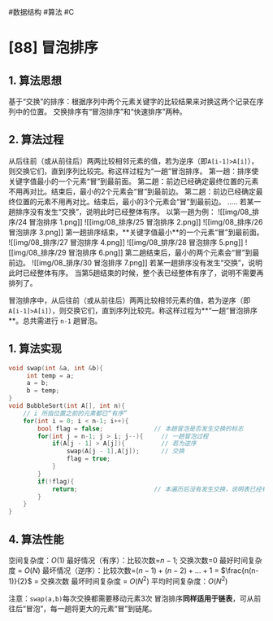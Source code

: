 #数据结构 #算法 #C 
# [88] 冒泡排序
## 1. 算法思想
基于“交换”的排序：根据序列中两个元素关键字的⽐较结果来对换这两个记录在序列中的位置。
交换排序有“冒泡排序”和“快速排序”两种。
## 2. 算法过程
从后往前（或从前往后）两两⽐较相邻元素的值，若为逆序（即`A[i-1]>A[i]`），则交换它们，直到序列⽐较完。称这样过程为“⼀趟”冒泡排序。
第⼀趟：排序使关键字值最⼩的⼀个元素“冒”到最前⾯。
第二趟：前边已经确定最终位置的元素不⽤再对⽐。结束后，最⼩的2个元素会“冒”到最前边。
第二趟：前边已经确定最终位置的元素不⽤再对⽐。结束后，最⼩的3个元素会“冒”到最前边。
.....
若某⼀趟排序没有发⽣“交换”，说明此时已经整体有序。
以第一趟为例：
![[img/08_排序/24 冒泡排序 1.png]]
![[img/08_排序/25 冒泡排序 2.png]]
![[img/08_排序/26 冒泡排序 3.png]]
第⼀趟排序结束，**关键字值最⼩**的⼀个元素“冒”到最前⾯。
![[img/08_排序/27 冒泡排序 4.png]]
![[img/08_排序/28 冒泡排序 5.png]]
![[img/08_排序/29 冒泡排序 6.png]]
第二趟结束后，最⼩的两个元素会“冒”到最前边。
![[img/08_排序/30 冒泡排序 7.png]]
若某⼀趟排序没有发⽣“交换”，说明此时已经整体有序。
当第5趟结束的时候，整个表已经整体有序了，说明不需要再排列了。

冒泡排序中，从后往前（或从前往后）两两⽐较相邻元素的值，若为逆序（即`A[i-1]>A[i]`），则交换它们，直到序列⽐较完。称这样过程为**“⼀趟”冒泡排序**。总共需进⾏ `n-1` 趟冒泡。
## 1. 算法实现
```c
void swap(int &a, int &b){
     int temp = a;
     a = b;
     b = temp; 
}
void BubbleSort(int A[], int n){
    // i 所指位置之前的元素都已“有序”
    for(int i = 0; i < n-1; i++){
        bool flag = false;              // 本趟冒泡是否发生交换的标志
        for(int j = n-1; j > i; j--){     // 一趟冒泡过程
            if(A[j - 1] > A[j]){          // 若为逆序
                swap(A[j - 1],A[j]);      // 交换
                flag = true;
            }
        }
        if(!flag){
            return;                     // 本遍历后没有发生交换，说明表已经有序
        }
    }
}
```
## 4. 算法性能
空间复杂度：$O(1)$
最好情况（有序）：⽐较次数=$n-1$; 交换次数=0  最好时间复杂度 = $O(N)$
最坏情况（逆序）：⽐较次数=$(n-1)+(n-2)+…+1$ = $\frac{n(n-1)}{2}$ = 交换次数 最坏时间复杂度 = $O(N^2)$
平均时间复杂度：$O(N^2)$

注意：`swap(a,b)`每次交换都需要移动元素3次
冒泡排序**同样适⽤于链表**，可从前往后“冒泡”，每⼀趟将更⼤的元素“冒”到链尾。